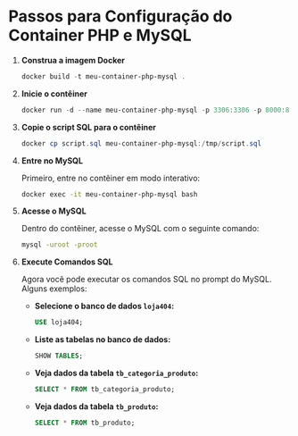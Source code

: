 # Passos para Configuração do Container PHP e MySQL

1. **Construa a imagem Docker**
    ```powershell
    docker build -t meu-container-php-mysql .
    ```

2. **Inicie o contêiner**
    ```powershell
    docker run -d --name meu-container-php-mysql -p 3306:3306 -p 8000:8000 meu-container-php-mysql
    ```

3. **Copie o script SQL para o contêiner**
    ```powershell
    docker cp script.sql meu-container-php-mysql:/tmp/script.sql
    ```

4. **Entre no MySQL**

   Primeiro, entre no contêiner em modo interativo:
    ```bash
    docker exec -it meu-container-php-mysql bash
    ```

5. **Acesse o MySQL**

   Dentro do contêiner, acesse o MySQL com o seguinte comando:
    ```bash
    mysql -uroot -proot
    ```
   
6. **Execute Comandos SQL**

   Agora você pode executar os comandos SQL no prompt do MySQL. Alguns exemplos:

   - **Selecione o banco de dados `loja404`:**
     ```sql
     USE loja404;
     ```

   - **Liste as tabelas no banco de dados:**
     ```sql
     SHOW TABLES;
     ```

   - **Veja dados da tabela `tb_categoria_produto`:**
     ```sql
     SELECT * FROM tb_categoria_produto;
     ```

   - **Veja dados da tabela `tb_produto`:**
     ```sql
     SELECT * FROM tb_produto;
     ```